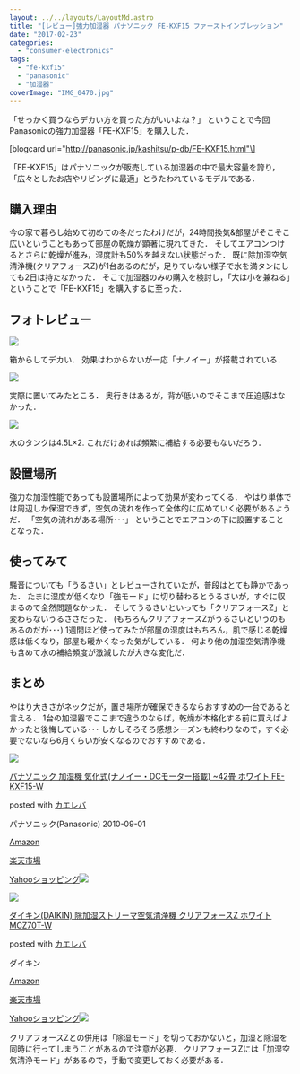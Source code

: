 ```yaml
---
layout: ../../layouts/LayoutMd.astro
title: "[レビュー]強力加湿器 パナソニック FE-KXF15 ファーストインプレッション"
date: "2017-02-23"
categories: 
  - "consumer-electronics"
tags: 
  - "fe-kxf15"
  - "panasonic"
  - "加湿器"
coverImage: "IMG_0470.jpg"
---
```


「せっかく買うならデカい方を買った方がいいよね？」 ということで今回Panasonicの強力加湿器「FE-KXF15」を購入した．

\[blogcard url="http://panasonic.jp/kashitsu/p-db/FE-KXF15.html"\]

「FE-KXF15」はパナソニックが販売している加湿器の中で最大容量を誇り，「広々としたお店やリビングに最適」とうたわれているモデルである．

## 購入理由

今の家で暮らし始めて初めての冬だったわけだが，24時間換気&部屋がそこそこ広いということもあって部屋の乾燥が顕著に現れてきた． そしてエアコンつけるとさらに乾燥が進み，湿度計も50%を越えない状態だった． 既に除加湿空気清浄機(クリアフォースZ)が1台あるのだが，足りていない様子で水を満タンにしても2日は持たなかった． そこで加湿器のみの購入を検討し，「大は小を兼ねる」ということで「FE-KXF15」を購入するに至った．

## フォトレビュー

[![](images/IMG_0469.jpg)](https://mizuka123.net/gallery/20170217_%e3%83%91%e3%83%8a%e3%82%bd%e3%83%8b%e3%83%83%e3%82%af%20FE-KXF15-W/index.html)

箱からしてデカい． 効果はわからないが一応「ナノイー」が搭載されている．

[![](images/IMG_0470.jpg)](https://mizuka123.net/gallery/20170217_%e3%83%91%e3%83%8a%e3%82%bd%e3%83%8b%e3%83%83%e3%82%af%20FE-KXF15-W/index.html)

実際に置いてみたところ． 奥行きはあるが，背が低いのでそこまで圧迫感はなかった．

[![](images/IMG_0471.jpg)](https://mizuka123.net/gallery/20170217_%e3%83%91%e3%83%8a%e3%82%bd%e3%83%8b%e3%83%83%e3%82%af%20FE-KXF15-W/index.html)

水のタンクは4.5L×2. これだけあれば頻繁に補給する必要もないだろう．

## 設置場所

強力な加湿性能であっても設置場所によって効果が変わってくる． やはり単体では周辺しか保湿できず，空気の流れを作って全体的に広めていく必要があるようだ． 「空気の流れがある場所･･･」 ということでエアコンの下に設置することとなった．

## 使ってみて

騒音についても「うるさい」とレビューされていたが，普段はとても静かであった． たまに湿度が低くなり「強モード」に切り替わるとうるさいが，すぐに収まるので全然問題なかった． そしてうるさいといっても「クリアフォースZ」と変わらないうるささだった． (もちろんクリアフォースZがうるさいというのもあるのだが･･･) 1週間ほど使ってみたが部屋の湿度はもちろん，肌で感じる乾燥感は低くなり，部屋も暖かくなった気がしている． 何より他の加湿空気清浄機も含めて水の補給頻度が激減したが大きな変化だ．

## まとめ

やはり大きさがネックだが，置き場所が確保できるならおすすめの一台であると言える． 1台の加湿器でここまで違うのならば，乾燥が本格化する前に買えばよかったと後悔している･･･ しかしそろそろ感想シーズンも終わりなので，すぐ必要でないなら6月くらいが安くなるのでおすすめである．

[![](images/41Hhr6oPqbL._SL160_.jpg)](http://www.amazon.co.jp/exec/obidos/ASIN/B0040WAEIM/mizuka123-22/)

[パナソニック 加湿機 気化式(ナノイー・DCモーター搭載) ~42畳 ホワイト FE-KXF15-W](http://www.amazon.co.jp/exec/obidos/ASIN/B0040WAEIM/mizuka123-22/)

posted with [カエレバ](http://kaereba.com)

パナソニック(Panasonic) 2010-09-01

[Amazon](http://www.amazon.co.jp/gp/search?keywords=%E3%83%91%E3%83%8A%E3%82%BD%E3%83%8B%E3%83%83%E3%82%AF%20%E5%8A%A0%E6%B9%BF%E6%A9%9F%20%E6%B0%97%E5%8C%96%E5%BC%8F%28%E3%83%8A%E3%83%8E%E3%82%A4%E3%83%BC%E3%83%BBDC%E3%83%A2%E3%83%BC%E3%82%BF%E3%83%BC%E6%90%AD%E8%BC%89%29%20~42%E7%95%B3%20%E3%83%9B%E3%83%AF%E3%82%A4%E3%83%88%20FE-KXF15-W&__mk_ja_JP=%E3%82%AB%E3%82%BF%E3%82%AB%E3%83%8A&tag=mizuka123-22)

[楽天市場](https://hb.afl.rakuten.co.jp/hgc/032b53ee.4b34c5ee.0f4a541e.f440145e/?pc=http%3A%2F%2Fsearch.rakuten.co.jp%2Fsearch%2Fmall%2F%25E3%2583%2591%25E3%2583%258A%25E3%2582%25BD%25E3%2583%258B%25E3%2583%2583%25E3%2582%25AF%2520%25E5%258A%25A0%25E6%25B9%25BF%25E6%25A9%259F%2520%25E6%25B0%2597%25E5%258C%2596%25E5%25BC%258F%2528%25E3%2583%258A%25E3%2583%258E%25E3%2582%25A4%25E3%2583%25BC%25E3%2583%25BBDC%25E3%2583%25A2%25E3%2583%25BC%25E3%2582%25BF%25E3%2583%25BC%25E6%2590%25AD%25E8%25BC%2589%2529%2520~42%25E7%2595%25B3%2520%25E3%2583%259B%25E3%2583%25AF%25E3%2582%25A4%25E3%2583%2588%2520FE-KXF15-W%2F-%2Ff.1-p.1-s.1-sf.0-st.A-v.2%3Fx%3D0%26scid%3Daf_ich_link_urltxt%26m%3Dhttp%3A%2F%2Fm.rakuten.co.jp%2F)

[Yahooショッピング![](//ad.jp.ap.valuecommerce.com/servlet/gifbanner?sid=3066752&pid=881990642)](//ck.jp.ap.valuecommerce.com/servlet/referral?sid=3066752&pid=881990642&vc_url=http%3A%2F%2Fsearch.shopping.yahoo.co.jp%2Fsearch%3Fp%3D%25E3%2583%2591%25E3%2583%258A%25E3%2582%25BD%25E3%2583%258B%25E3%2583%2583%25E3%2582%25AF%2520%25E5%258A%25A0%25E6%25B9%25BF%25E6%25A9%259F%2520%25E6%25B0%2597%25E5%258C%2596%25E5%25BC%258F%2528%25E3%2583%258A%25E3%2583%258E%25E3%2582%25A4%25E3%2583%25BC%25E3%2583%25BBDC%25E3%2583%25A2%25E3%2583%25BC%25E3%2582%25BF%25E3%2583%25BC%25E6%2590%25AD%25E8%25BC%2589%2529%2520~42%25E7%2595%25B3%2520%25E3%2583%259B%25E3%2583%25AF%25E3%2582%25A4%25E3%2583%2588%2520FE-KXF15-W&vcptn=kaereba)

[![](images/21t7ocM6GAL._SL160_.jpg)](http://www.amazon.co.jp/exec/obidos/ASIN/B01MG1SGDA/mizuka123-22/)

[ダイキン(DAIKIN) 除加湿ストリーマ空気清浄機 クリアフォースZ ホワイト MCZ70T-W](http://www.amazon.co.jp/exec/obidos/ASIN/B01MG1SGDA/mizuka123-22/)

posted with [カエレバ](http://kaereba.com)

ダイキン

[Amazon](http://www.amazon.co.jp/gp/search?keywords=%E3%83%80%E3%82%A4%E3%82%AD%E3%83%B3%28DAIKIN%29%20%E9%99%A4%E5%8A%A0%E6%B9%BF%E3%82%B9%E3%83%88%E3%83%AA%E3%83%BC%E3%83%9E%E7%A9%BA%E6%B0%97%E6%B8%85%E6%B5%84%E6%A9%9F%20%E3%82%AF%E3%83%AA%E3%82%A2%E3%83%95%E3%82%A9%E3%83%BC%E3%82%B9Z%20%E3%83%9B%E3%83%AF%E3%82%A4%E3%83%88%20MCZ70T-W&__mk_ja_JP=%E3%82%AB%E3%82%BF%E3%82%AB%E3%83%8A&tag=mizuka123-22)

[楽天市場](https://hb.afl.rakuten.co.jp/hgc/032b53ee.4b34c5ee.0f4a541e.f440145e/?pc=http%3A%2F%2Fsearch.rakuten.co.jp%2Fsearch%2Fmall%2F%25E3%2583%2580%25E3%2582%25A4%25E3%2582%25AD%25E3%2583%25B3%2528DAIKIN%2529%2520%25E9%2599%25A4%25E5%258A%25A0%25E6%25B9%25BF%25E3%2582%25B9%25E3%2583%2588%25E3%2583%25AA%25E3%2583%25BC%25E3%2583%259E%25E7%25A9%25BA%25E6%25B0%2597%25E6%25B8%2585%25E6%25B5%2584%25E6%25A9%259F%2520%25E3%2582%25AF%25E3%2583%25AA%25E3%2582%25A2%25E3%2583%2595%25E3%2582%25A9%25E3%2583%25BC%25E3%2582%25B9Z%2520%25E3%2583%259B%25E3%2583%25AF%25E3%2582%25A4%25E3%2583%2588%2520MCZ70T-W%2F-%2Ff.1-p.1-s.1-sf.0-st.A-v.2%3Fx%3D0%26scid%3Daf_ich_link_urltxt%26m%3Dhttp%3A%2F%2Fm.rakuten.co.jp%2F)

[Yahooショッピング![](//ad.jp.ap.valuecommerce.com/servlet/gifbanner?sid=3066752&pid=881990642)](//ck.jp.ap.valuecommerce.com/servlet/referral?sid=3066752&pid=881990642&vc_url=http%3A%2F%2Fsearch.shopping.yahoo.co.jp%2Fsearch%3Fp%3D%25E3%2583%2580%25E3%2582%25A4%25E3%2582%25AD%25E3%2583%25B3%2528DAIKIN%2529%2520%25E9%2599%25A4%25E5%258A%25A0%25E6%25B9%25BF%25E3%2582%25B9%25E3%2583%2588%25E3%2583%25AA%25E3%2583%25BC%25E3%2583%259E%25E7%25A9%25BA%25E6%25B0%2597%25E6%25B8%2585%25E6%25B5%2584%25E6%25A9%259F%2520%25E3%2582%25AF%25E3%2583%25AA%25E3%2582%25A2%25E3%2583%2595%25E3%2582%25A9%25E3%2583%25BC%25E3%2582%25B9Z%2520%25E3%2583%259B%25E3%2583%25AF%25E3%2582%25A4%25E3%2583%2588%2520MCZ70T-W&vcptn=kaereba)

クリアフォースZとの併用は「除湿モード」を切っておかないと，加湿と除湿を同時に行ってしまうことがあるので注意が必要． クリアフォースZには「加湿空気清浄モード」があるので，手動で変更しておく必要がある．
